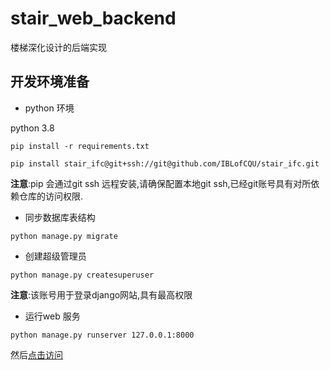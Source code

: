 # stair_web_backend

楼梯深化设计的后端实现

## 开发环境准备

- python 环境

python 3.8

```shell
pip install -r requirements.txt
```
```shell
pip install stair_ifc@git+ssh://git@github.com/IBLofCQU/stair_ifc.git
```
**注意**:pip 会通过git ssh 远程安装,请确保配置本地git ssh,已经git账号具有对所依赖仓库的访问权限.

- 同步数据库表结构

```shell
python manage.py migrate
```

- 创建超级管理员

```shell
python manage.py createsuperuser
```

**注意**:该账号用于登录django网站,具有最高权限

- 运行web 服务

```shell
python manage.py runserver 127.0.0.1:8000
```
然后[点击访问](http://127.0.0.1:8000/admin)
